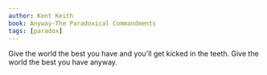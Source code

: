 ```yaml
---
author: Kent Keith
book: Anyway-The Paradoxical Commandments
tags: [paradox]
---
```

Give the world the best you have and you'll get kicked in the teeth. Give the world the best you have anyway.